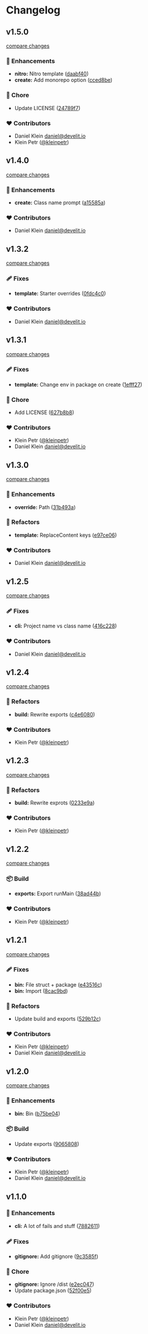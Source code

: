 # Changelog


## v1.5.0

[compare changes](https://github.com/develit-io/cli/compare/v1.4.0...v1.5.0)

### 🚀 Enhancements

- **nitro:** Nitro template ([daabf40](https://github.com/develit-io/cli/commit/daabf40))
- **create:** Add monorepo option ([cced8be](https://github.com/develit-io/cli/commit/cced8be))

### 🏡 Chore

- Update LICENSE ([24789f7](https://github.com/develit-io/cli/commit/24789f7))

### ❤️ Contributors

- Daniel Klein <daniel@develit.io>
- Klein Petr ([@kleinpetr](https://github.com/kleinpetr))

## v1.4.0

[compare changes](https://github.com/develit-io/cli/compare/v1.3.2...v1.4.0)

### 🚀 Enhancements

- **create:** Class name prompt ([a15585a](https://github.com/develit-io/cli/commit/a15585a))

### ❤️ Contributors

- Daniel Klein <daniel@develit.io>

## v1.3.2

[compare changes](https://github.com/develit-io/cli/compare/v1.3.1...v1.3.2)

### 🩹 Fixes

- **template:** Starter overrides ([0fdc4c0](https://github.com/develit-io/cli/commit/0fdc4c0))

### ❤️ Contributors

- Daniel Klein <daniel@develit.io>

## v1.3.1

[compare changes](https://github.com/develit-io/cli/compare/v1.3.0...v1.3.1)

### 🩹 Fixes

- **template:** Change env in package on create ([1efff27](https://github.com/develit-io/cli/commit/1efff27))

### 🏡 Chore

- Add LICENSE ([627b8b8](https://github.com/develit-io/cli/commit/627b8b8))

### ❤️ Contributors

- Klein Petr ([@kleinpetr](https://github.com/kleinpetr))
- Daniel Klein <daniel@develit.io>

## v1.3.0

[compare changes](https://github.com/develit-io/cli/compare/v1.2.5...v1.3.0)

### 🚀 Enhancements

- **override:** Path ([31b493a](https://github.com/develit-io/cli/commit/31b493a))

### 💅 Refactors

- **template:** ReplaceContent keys ([e97ce06](https://github.com/develit-io/cli/commit/e97ce06))

### ❤️ Contributors

- Daniel Klein <daniel@develit.io>

## v1.2.5

[compare changes](https://github.com/develit-io/cli/compare/v1.2.4...v1.2.5)

### 🩹 Fixes

- **cli:** Project name vs class name ([416c228](https://github.com/develit-io/cli/commit/416c228))

### ❤️ Contributors

- Daniel Klein <daniel@develit.io>

## v1.2.4

[compare changes](https://github.com/develit-io/cli/compare/v1.2.3...v1.2.4)

### 💅 Refactors

- **build:** Rewrite exports ([c4e6080](https://github.com/develit-io/cli/commit/c4e6080))

### ❤️ Contributors

- Klein Petr ([@kleinpetr](http://github.com/kleinpetr))

## v1.2.3

[compare changes](https://github.com/develit-io/cli/compare/v1.2.2...v1.2.3)

### 💅 Refactors

- **build:** Rewrite exprots ([0233e9a](https://github.com/develit-io/cli/commit/0233e9a))

### ❤️ Contributors

- Klein Petr ([@kleinpetr](http://github.com/kleinpetr))

## v1.2.2

[compare changes](https://github.com/develit-io/cli/compare/v1.2.1...v1.2.2)

### 📦 Build

- **exports:** Export runMain ([38ad44b](https://github.com/develit-io/cli/commit/38ad44b))

### ❤️ Contributors

- Klein Petr ([@kleinpetr](http://github.com/kleinpetr))

## v1.2.1

[compare changes](https://github.com/develit-io/cli/compare/v1.2.0...v1.2.1)

### 🩹 Fixes

- **bin:** File struct + package ([e43516c](https://github.com/develit-io/cli/commit/e43516c))
- **bin:** Import ([8cac9bd](https://github.com/develit-io/cli/commit/8cac9bd))

### 💅 Refactors

- Update build and exports ([529b12c](https://github.com/develit-io/cli/commit/529b12c))

### ❤️ Contributors

- Klein Petr ([@kleinpetr](http://github.com/kleinpetr))
- Daniel Klein <daniel@develit.io>

## v1.2.0

[compare changes](https://github.com/develit-io/cli/compare/v1.1.0...v1.2.0)

### 🚀 Enhancements

- **bin:** Bin ([b75be04](https://github.com/develit-io/cli/commit/b75be04))

### 📦 Build

- Update exports ([9065808](https://github.com/develit-io/cli/commit/9065808))

### ❤️ Contributors

- Klein Petr ([@kleinpetr](http://github.com/kleinpetr))
- Daniel Klein <daniel@develit.io>

## v1.1.0


### 🚀 Enhancements

- **cli:** A lot of fails and stuff ([7882611](https://github.com/develit-io/cli/commit/7882611))

### 🩹 Fixes

- **gitignore:** Add gitignore ([9c3585f](https://github.com/develit-io/cli/commit/9c3585f))

### 🏡 Chore

- **gitignore:** Ignore /dist ([e2ec047](https://github.com/develit-io/cli/commit/e2ec047))
- Update package.json ([52f00e5](https://github.com/develit-io/cli/commit/52f00e5))

### ❤️ Contributors

- Klein Petr ([@kleinpetr](http://github.com/kleinpetr))
- Daniel Klein <daniel@develit.io>

